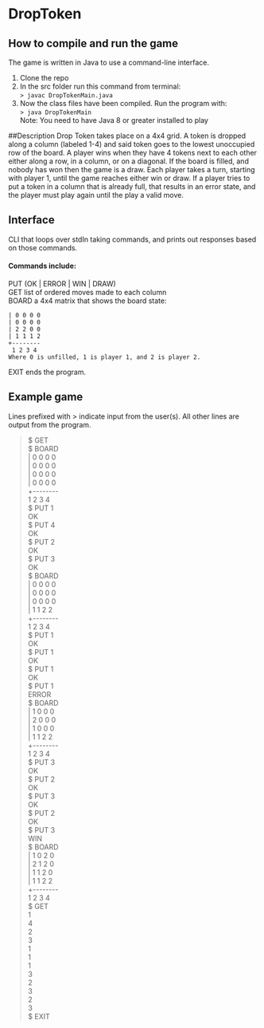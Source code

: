 # DropToken

## How to compile and run the game
The game is written in Java to use a command-line interface.
1. Clone the repo
2. In the src folder run this command from terminal:  
``` > javac DropTokenMain.java ```
3. Now the class files have been compiled. Run the program with:  
```> java DropTokenMain```  
Note: You need to have Java 8 or greater installed to play


##Description
Drop Token takes place on a 4x4 grid. A token is dropped along a
column (labeled 1-4) and said token goes to the lowest unoccupied
row of the board. A player wins when they have 4 tokens next to each
other either along a row, in a column, or on a diagonal. If the board is
filled, and nobody has won then the game is a draw. Each player takes
a turn, starting with player 1, until the game reaches either win or
draw. If a player tries to put a token in a column that is already full, that
results in an error state, and the player must play again until the play a
valid move.

## Interface
CLI that loops over stdIn taking commands, and prints out responses
based on those commands.  

#### Commands include:    
PUT <column> (OK | ERROR | WIN | DRAW)  
GET list of ordered moves made to each column  
BOARD a 4x4 matrix that shows the board state:  

    | 0 0 0 0  
    | 0 0 0 0  
    | 2 2 0 0  
    | 1 1 1 2  
    +--------  
     1 2 3 4  
    Where 0 is unfilled, 1 is player 1, and 2 is player 2.  

EXIT ends the program.




## Example game  
Lines prefixed with > indicate input from the user(s). All other lines are
output from the program.  
>$ GET  
>$ BOARD  
| 0 0 0 0  
| 0 0 0 0  
| 0 0 0 0  
| 0 0 0 0  
+--------  
 1 2 3 4  
>$ PUT 1  
OK  
>$ PUT 4  
OK  
>$ PUT 2  
OK  
>$ PUT 3  
OK  
>$ BOARD  
| 0 0 0 0  
| 0 0 0 0  
| 0 0 0 0  
| 1 1 2 2  
+--------  
 1 2 3 4  
>$ PUT 1  
OK  
>$ PUT 1  
OK  
>$ PUT 1  
OK  
>$ PUT 1   
ERROR  
>$ BOARD  
| 1 0 0 0  
| 2 0 0 0  
| 1 0 0 0  
| 1 1 2 2  
+--------  
 1 2 3 4  
>$ PUT 3  
OK  
>$ PUT 2  
OK  
>$ PUT 3  
OK  
>$ PUT 2  
OK  
>$ PUT 3  
WIN  
>$ BOARD  
| 1 0 2 0  
| 2 1 2 0  
| 1 1 2 0  
| 1 1 2 2  
+--------  
 1 2 3 4  
>$ GET  
1  
4  
2  
3  
1  
1  
1  
3  
2  
3  
2  
3  
>$ EXIT  

